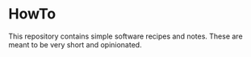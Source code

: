 # HowTo

This repository contains simple software recipes and notes.
These are meant to be very short and opinionated.
